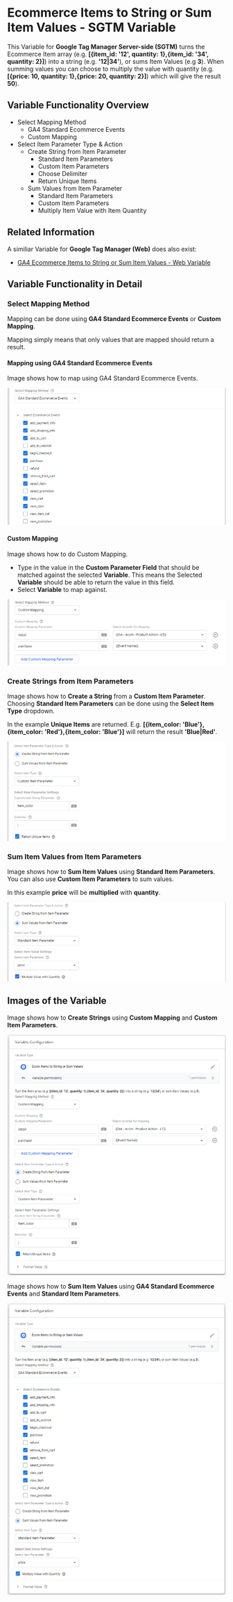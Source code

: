 # Ecommerce Items to String or Sum Item Values - SGTM Variable

This Variable for **Google Tag Manager Server-side (SGTM)** turns the Ecommerce Item array (e.g. **[{item_id: '12', quantity: 1},{item_id: '34', quantity: 2}]**) into a string (e.g. **'12|34'**), or sums Item Values (e.g **3**). When summing values you can choose to multiply the value with quantity (e.g. **[{price: 10, quantity: 1},{price: 20, quantity: 2}]**) which will give the result **50**).

## Variable Functionality Overview
* Select Mapping Method
  * GA4 Standard Ecommerce Events
  * Custom Mapping
* Select Item Parameter Type & Action
  * Create String from Item Parameter
    * Standard Item Parameters
    * Custom Item Parameters
    * Choose Delimiter
    * Return Unique Items
  * Sum Values from Item Parameter
    * Standard Item Parameters
    * Custom Item Parameters
    * Multiply Item Value with Item Quantity

## Related Information
A similiar Variable for **Google Tag Manager (Web)** does also exist:
* [GA4 Ecommerce Items to String or Sum Item Values - Web Variable](https://github.com/gtm-templates-knowit-experience/gtm-ga4-ecom-items-to-string-sum-values-variable)

## Variable Functionality in Detail
### Select Mapping Method
Mapping can be done using **GA4 Standard Ecommerce Events** or **Custom Mapping**.

Mapping simply means that only values that are mapped should return a result.

#### Mapping using GA4 Standard Ecommerce Events
Image shows how to map using GA4 Standard Ecommerce Events.

![Selecting GA4 Standard Ecommerce Events](https://github.com/gtm-templates-knowit-experience/sgtm-ecom-items-to-string-sum-values-variable/blob/main/images/sgtm-ecom-items-standard-mapping.png)

#### Custom Mapping
Image shows how to do Custom Mapping.

* Type in the value in the **Custom Parameter Field** that should be matched against the selected **Variable**. This means the Selected **Variable** should be able to return the value in this field.
* Select **Variable** to map against.

![Selecting Custom Mapping](https://github.com/gtm-templates-knowit-experience/sgtm-ecom-items-to-string-sum-values-variable/blob/main/images/sgtm-ecom-items-custom-mapping.png)

### Create Strings from Item Parameters
Image shows how to **Create a String** from a **Custom Item Parameter**. Choosing **Standard Item Parameters** can be done using the **Select Item Type** dropdown.

In the example **Unique Items** are returned. E.g. **[{item_color: 'Blue'},{item_color: 'Red'},{item_color: 'Blue'}]** will return the result **'Blue|Red'**.

![Create Strings from Item Parameters](https://github.com/gtm-templates-knowit-experience/sgtm-ecom-items-to-string-sum-values-variable/blob/main/images/sgtm-ecom-items-create-string-settings.png)

### Sum Item Values from Item Parameters
Image shows how to **Sum Item Values** using **Standard Item Parameters**. You can also use **Custom Item Parameters** to sum values.

In this example **price** will be **multiplied** with **quantity**.

![Sum Values from Item Parameters](https://github.com/gtm-templates-knowit-experience/sgtm-ecom-items-to-string-sum-values-variable/blob/main/images/sgtm-ecom-items-sum-values-settings.png)

## Images of the Variable
Image shows how to **Create Strings** using **Custom Mapping** and **Custom Item Parameters**.

![Create Strings using Custom Mapping and Custom Item Parameters](https://github.com/gtm-templates-knowit-experience/sgtm-ecom-items-to-string-sum-values-variable/blob/main/images/sgtm-ecom-items-to-string-or-sum-values-custom.png)

Image shows how to **Sum Item Values** using **GA4 Standard Ecommerce Events** and **Standard Item Parameters**.

![Sum Item Values using GA4 Standard Ecommerce Events and Standard Item Parameters](https://github.com/gtm-templates-knowit-experience/sgtm-ecom-items-to-string-sum-values-variable/blob/main/images/sgtm-ecom-items-to-string-or-sum-values-standard.png)
